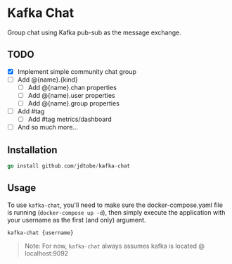 # Kafka Chat

Group chat using Kafka pub-sub as the message exchange.

## TODO

- [x] Implement simple community chat group
- [ ] Add @{name}.{kind}
    - [ ] Add @{name}.chan properties
    - [ ] Add @{name}.user properties
    - [ ] Add @{name}.group properties
- [ ] Add #tag
    - [ ] Add #tag metrics/dashboard
- [ ] And so much more...

## Installation

```go
go install github.com/jdtobe/kafka-chat
```

## Usage

To use `kafka-chat`, you'll need to make sure the docker-compose.yaml file is running (`docker-compose up -d`), then simply execute the application with your username as the first (and only) argument.

`kafka-chat {username}`

> Note: For now, `kafka-chat` always assumes kafka is located @ localhost:9092
